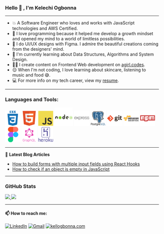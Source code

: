 ### Hello 👋 , I'm Kelechi Ogbonna
***
<!--
**Kellswork/kellswork** is a ✨ _special_ ✨ repository because its `README.md` (this file) appears on your GitHub profile.
Here are some ideas to get you started:

- 🔭 I’m currently working on ...
- 🌱 I’m currently learning ...
- 👯 I’m looking to collaborate on ...
- 🤔 I’m looking for help with ...
- 💬 Ask me about ...
- 📫 How to reach me: ...
- 😄 Pronouns: ...
- ⚡ Fun fact: ...
-->
- 💥  A Software Engineer who loves and works with JavaScript technologies and AWS Certified.
- 💜  I love programming because it helped me develop a growth mindset and opened my mind to a world of limitless possibilities.
- 🎨  I do UI/UX designs with Figma. I admire the beautiful creations coming from the designers' mind.  
- 🌱  I'm currently learning about Data Structures, Algorithms and System Design.
- ✍🏾  I create content on Frontend Web development on [agirl.codes](https://www.agirl.codes/).
- 😌  When I'm not coding, I love learning about skincare, listening to music and food 😅.
- 💻  For more info on my tech career, view my [resume](https://docs.google.com/document/d/1XPboN-IooJcOyEKLIedaEiJNf1cdRuIKswtYzYczEfE/edit?usp=sharing).

***

### Languages and Tools:

<img src="https://github.com/devicons/devicon/blob/master/icons/css3/css3-plain-wordmark.svg" alt="CSS" width="50" height="50"/> <img src="https://github.com/devicons/devicon/blob/master/icons/html5/html5-original.svg" alt="HTML" width="50" height="50"/> 
<img src="https://github.com/devicons/devicon/blob/master/icons/javascript/javascript-original.svg" alt="JavaScript" width="50" height="50"/> 
<img src="https://github.com/devicons/devicon/blob/master/icons/nodejs/nodejs-original-wordmark.svg" alt="NodeJS" width="60" height="60"/>
<img src="https://github.com/devicons/devicon/blob/master/icons/express/express-original-wordmark.svg" alt="ExpressJS" width="50" height="50"/> 
<img src="https://github.com/devicons/devicon/blob/master/icons/postgresql/postgresql-original-wordmark.svg" alt="PostgreSQL" width="50" height="50"/>
<img src="https://github.com/devicons/devicon/blob/master/icons/git/git-original-wordmark.svg" alt="Git" width="50" height="50"/>
<img src="https://github.com/devicons/devicon/blob/master/icons/amazonwebservices/amazonwebservices-original-wordmark.svg" alt="AWS" width="50" height="50"/>
<img src="https://github.com/devicons/devicon/blob/master/icons/npm/npm-original-wordmark.svg" alt="npm" width="50" height="50"/> 
<img src="https://github.com/devicons/devicon/blob/master/icons/figma/figma-original.svg" alt="npm" width="50" height="50"/> 
<img src="https://github.com/devicons/devicon/blob/master/icons/graphql/graphql-plain-wordmark.svg" alt="npm" width="50" height="50"/> 
<img src="https://github.com/devicons/devicon/blob/master/icons/heroku/heroku-original-wordmark.svg" alt="npm" width="50" height="50"/> 

***

📓 **Latest Blog Articles**

- [How to build forms with multiple input fields using React Hooks](https://www.agirl.codes/post/How-to-Build-Forms-with-multiple-input-fields-using-React-Hooks)
- [How to check if an object is empty in JavaScript](https://www.agirl.codes/post/How-to-check-if-an-object-is-empty-in-JavaScript)

***

### GitHub Stats
<p align="left">
<a href="https://github.com/kellswork">
  <img height="180em" src="https://github-readme-stats.vercel.app/api?username=kellswork&show_icons=true&theme=midnight-purple"/>
  <img height="180em" src="https://github-readme-stats.vercel.app/api/top-langs/?username=kellswork&layout=compact&langs_count=8&theme=dark"/>
</a>
</p>

***

#### 📫 How to reach me:
[![LinkedIn](https://img.shields.io/badge/-LINKEDIN-0077B5?style=for-the-badge&logo=linkedin&logoColor=white)](https://www.linkedin.com/in/kelechi-ogbonna/)
[![Gmail](https://img.shields.io/badge/-KELLOGBONNA@GMAIL.COM-D14836?style=for-the-badge&logo=gmail&logoColor=white)](mailto:kellogbonna@gmail.com)
[![kellogbonna.com](https://img.shields.io/badge/-KELLOGBONNA.COM-000000?style=for-the-badge&logo=gatsby&logoColor=white)](https://www.kellogbonna.com/)



